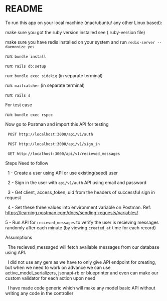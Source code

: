 # README

To run this app on your local machine (mac/ubuntu/ any other Linux based):

make sure you got the ruby version installed see (.ruby-version file)

make sure you have redis installed on your system and run `redis-server --daemonize yes`

run: `bundle install`

run: `rails db:setup`

run: `bundle exec sidekiq` (in separate terminal)

run: `mailcatcher` (in separate terminal)

run: `rails s`

For test case

run: `bundle exec rspec`

Now go to Postman and import this API for testing

  `POST http://localhost:3000/api/v1/auth`

  `POST http://localhost:3000/api/v1/sign_in`

  `GET http://localhost:3000/api/v1/recieved_messages`

Steps Need to follow

  1 - Create a user using API or use existing(seed) user

  2 - Sign in the user with `api/v1/auth` API using email and password

  3 - Get client, access_token, uid from the headers of successful sign in request

  4 - Set these three values into environment variable on Postman. Ref: https://learning.postman.com/docs/sending-requests/variables/

  5 - Run API for `recieved_messages` to verify the user is recieving messages randomly after each minute (by viewing `created_at` time for each record)


Assumptions

  The recieved_messaged will fetch available messages from our database using API.

  I did not use any gem as we have to only give API endpoint for creating, but when we need to work on advance we can use  active_model_serializers, jsonapi-rb or blueprinter and even can make our custom validator for each action upon need

  I have made code generic which will make any model basic API without writing any code in the controller
